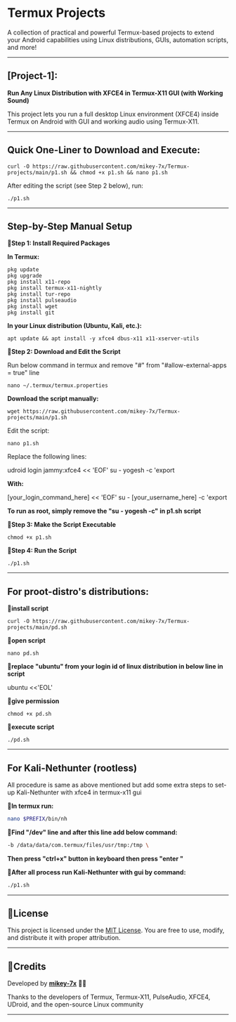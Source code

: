 # Termux Projects

A collection of practical and powerful Termux-based projects to extend your Android capabilities using Linux distributions, GUIs, automation scripts, and more!


---

## **[Project-1]:**
**Run Any Linux Distribution with XFCE4 in Termux-X11 GUI (with Working Sound)**

This project lets you run a full desktop Linux environment (XFCE4) inside Termux on Android with GUI and working audio using Termux-X11.


---

## **Quick One-Liner to Download and Execute:**

```
curl -O https://raw.githubusercontent.com/mikey-7x/Termux-projects/main/p1.sh && chmod +x p1.sh && nano p1.sh
```

After editing the script (see Step 2 below), run:

```
./p1.sh
```


---

## **Step-by-Step Manual Setup**

**🦞Step 1: Install Required Packages**

**In Termux:**

```
pkg update
pkg upgrade
pkg install x11-repo
pkg install termux-x11-nightly
pkg install tur-repo
pkg install pulseaudio
pkg install wget
pkg install git
```

**In your Linux distribution (Ubuntu, Kali, etc.):**

```
apt update && apt install -y xfce4 dbus-x11 x11-xserver-utils
```

**🦞Step 2: Download and Edit the Script**

Run below command in termux and remove "#" from "#allow-external-apps = true" line

```
nano ~/.termux/termux.properties
```

**Download the script manually:**

```
wget https://raw.githubusercontent.com/mikey-7x/Termux-projects/main/p1.sh
```



Edit the script:

```
nano p1.sh
```

Replace the following lines:

udroid login jammy:xfce4 << 'EOF'
su - yogesh -c 'export

**With:**

[your_login_command_here] << 'EOF'
su - [your_username_here] -c 'export

**To run as root, simply remove the "su - yogesh -c" in p1.sh script**

**🦞Step 3: Make the Script Executable**

```
chmod +x p1.sh
```

**🦞Step 4: Run the Script**

```
./p1.sh
```
---

## **For proot-distro's distributions:**

**🦞install script**
```
curl -O https://raw.githubusercontent.com/mikey-7x/Termux-projects/main/pd.sh
```

**🦞open script**
```
nano pd.sh
```

**🦞replace "ubuntu" from your login id of linux distribution in below line in script**

ubuntu <<'EOL'


**🦞give permission**
```
chmod +x pd.sh
```

**🦞execute script**
```
./pd.sh
```

--- 

## **For Kali-Nethunter (rootless)**
All procedure is same as above mentioned but add some extra steps to set-up Kali-Nethunter with xfce4 in termux-x11 gui

**🦞In termux run:**

```sh
nano $PREFIX/bin/nh
```

**🦞Find "/dev" line and after this line add below command:**

```sh
-b /data/data/com.termux/files/usr/tmp:/tmp \
```

**Then press "ctrl+x" button in keyboard then press  "enter "**

**🦞After all process run Kali-Nethunter with gui by command:**

```sh
./p1.sh
```
---
## **📜License**

This project is licensed under the 
[MIT License](LICENSE).
You are free to use, modify, and distribute it with proper attribution.


---

## **📜Credits**

Developed by **[mikey-7x](https://github.com/mikey-7x)** 🚀🔥  

Thanks to the developers of Termux, Termux-X11, PulseAudio, XFCE4, UDroid, and the open-source Linux community

---
